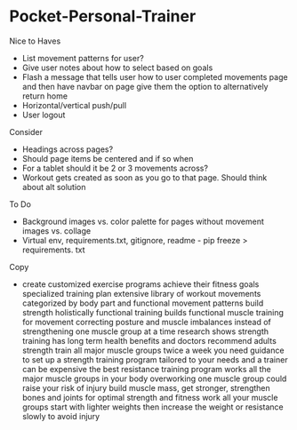 # Pocket-Personal-Trainer

Nice to Haves
- List movement patterns for user?
- Give user notes about how to select based on goals
- Flash a message that tells user how to user completed movements page and then have navbar on  page give them the option to alternatively return home 
- Horizontal/vertical push/pull
- User logout

Consider
- Headings across pages?
- Should page items be centered and if so when
- For a tablet should it be 2 or 3 movements across?
- Workout gets created as soon as you go to that page. Should think about alt solution

To Do
- Background images vs. color palette for pages without movement images vs. collage
- Virtual env, requirements.txt, gitignore, readme - pip freeze > requirements. txt

Copy
- create customized exercise programs
achieve their fitness goals
specialized training plan
extensive library of workout movements
categorized by body part and functional movement patterns
build strength holistically 
functional training builds functional muscle
training for movement
correcting posture and muscle imbalances
instead of strengthening one muscle group at a time
research shows strength training has long term health benefits and doctors recommend adults strength train all major muscle groups twice a week
you need guidance to set up a strength training program tailored to your needs and a trainer can be expensive 
the best resistance training program works all the major muscle groups in your body
overworking one muscle group could raise your risk of injury
build muscle mass, get stronger, strengthen bones and joints
for optimal strength and fitness work all your muscle groups
start with lighter weights then increase the weight or resistance slowly to avoid injury